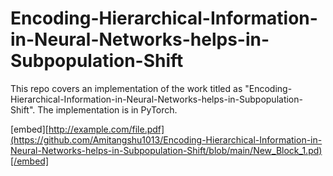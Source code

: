 # Encoding-Hierarchical-Information-in-Neural-Networks-helps-in-Subpopulation-Shift

This repo covers an implementation of the work titled as "Encoding-Hierarchical-Information-in-Neural-Networks-helps-in-Subpopulation-Shift". The implementation is in PyTorch. 

[embed][http://example.com/file.pdf](https://github.com/Amitangshu1013/Encoding-Hierarchical-Information-in-Neural-Networks-helps-in-Subpopulation-Shift/blob/main/New_Block_1.pd)[/embed]

